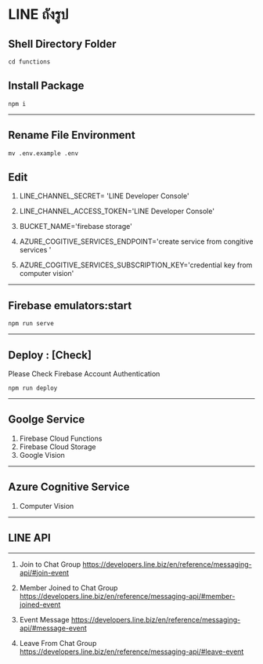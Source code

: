 
# LINE ถังรูป

## Shell Directory Folder
````
cd functions

````
## Install Package
````
npm i
````
-----
## Rename File Environment
````
mv .env.example .env

````
## Edit

1. LINE_CHANNEL_SECRET= 'LINE Developer Console'
2. LINE_CHANNEL_ACCESS_TOKEN='LINE Developer Console'
3. BUCKET_NAME='firebase storage'

4. AZURE_COGITIVE_SERVICES_ENDPOINT='create service from congitive services '
5. AZURE_COGITIVE_SERVICES_SUBSCRIPTION_KEY='credential key from computer vision'



-----

## Firebase emulators:start

````
npm run serve
````

-----
## Deploy : [Check]
Please Check Firebase Account Authentication
````
npm run deploy
````


-----
## Goolge Service 
1. Firebase Cloud Functions
2. Firebase Cloud Storage
3. Google Vision
-----
## Azure Cognitive Service
1. Computer Vision
-----

## LINE API
-----

1. Join to Chat Group
https://developers.line.biz/en/reference/messaging-api/#join-event


2. Member Joined to Chat Group
https://developers.line.biz/en/reference/messaging-api/#member-joined-event
        

3. Event Message
https://developers.line.biz/en/reference/messaging-api/#message-event

6. Leave From Chat Group
https://developers.line.biz/en/reference/messaging-api/#leave-event
